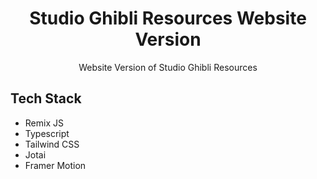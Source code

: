 <div align="center">
  <h1>Studio Ghibli Resources Website Version</h1>
  <p>Website Version of Studio Ghibli Resources</p>
</div>

## Tech Stack

- Remix JS
- Typescript
- Tailwind CSS
- Jotai
- Framer Motion
